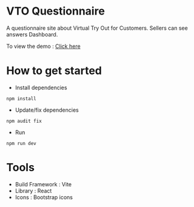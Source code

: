 # VTO Questionnaire
A questionnaire site about Virtual Try Out for Customers.
Sellers can see answers Dashboard.

To view the demo : [Click here](https://vto-questionnaire.netlify.app)

# How to get started

- Install dependencies
```
npm install
```
- Update/fix dependencies
```
npm audit fix
```
- Run
```
npm run dev 
```

# Tools
- Build Framework : Vite
- Library : React
- Icons : Bootstrap icons
